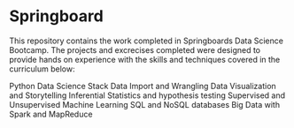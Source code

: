 # Springboard

This repository contains the work completed in Springboards Data Science Bootcamp. The projects and excrecises completed were designed to provide hands on experience with the skills and techniques covered in the curriculum below:

Python Data Science Stack
Data Import and Wrangling 
Data Visualization and Storytelling
Inferential Statistics and hypothesis testing
Supervised and Unsupervised Machine Learning 
SQL and NoSQL databases
Big Data with Spark and MapReduce